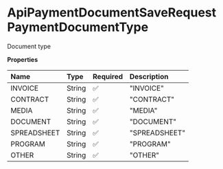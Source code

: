 # ApiPaymentDocumentSaveRequestPaymentDocumentType

Document type

**Properties**

| Name        | Type   | Required | Description   |
| :---------- | :----- | :------- | :------------ |
| INVOICE     | String | ✅       | "INVOICE"     |
| CONTRACT    | String | ✅       | "CONTRACT"    |
| MEDIA       | String | ✅       | "MEDIA"       |
| DOCUMENT    | String | ✅       | "DOCUMENT"    |
| SPREADSHEET | String | ✅       | "SPREADSHEET" |
| PROGRAM     | String | ✅       | "PROGRAM"     |
| OTHER       | String | ✅       | "OTHER"       |

<!-- This file was generated by liblab | https://liblab.com/ -->
